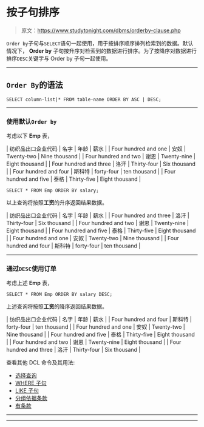 # 按子句排序

> 原文：<https://www.studytonight.com/dbms/orderby-clause.php>

`Order by`子句与`SELECT`语句一起使用，用于按排序顺序排列检索到的数据。默认情况下， **Order by** 子句按升序对检索到的数据进行排序。为了按降序对数据进行排序`DESC`关键字与 Order by 子句一起使用。

* * *

## `Order By`的语法

```
SELECT column-list|* FROM table-name ORDER BY ASC | DESC;
```

* * *

### 使用默认`Order by`

考虑以下 **Emp** 表，

| 纺织品出口企业代码 | 名字 | 年龄 | 薪水 |
| Four hundred and one | 安奴 | Twenty-two | Nine thousand |
| Four hundred and two | 谢恩 | Twenty-nine | Eight thousand |
| Four hundred and three | 洛汗 | Thirty-four | Six thousand |
| Four hundred and four | 斯科特 | forty-four | ten thousand |
| Four hundred and five | 泰格 | Thirty-five | Eight thousand |

```
SELECT * FROM Emp ORDER BY salary;
```

以上查询将按照**工资**的升序返回结果数据。

| 纺织品出口企业代码 | 名字 | 年龄 | 薪水 |
| Four hundred and three | 洛汗 | Thirty-four | Six thousand |
| Four hundred and two | 谢恩 | Twenty-nine | Eight thousand |
| Four hundred and five | 泰格 | Thirty-five | Eight thousand |
| Four hundred and one | 安奴 | Twenty-two | Nine thousand |
| Four hundred and four | 斯科特 | forty-four | ten thousand |

* * *

### 通过`DESC`使用订单

考虑上述 **Emp** 表，

```
SELECT * FROM Emp ORDER BY salary DESC;
```

上述查询将按照**工资**的降序返回结果数据。

| 纺织品出口企业代码 | 名字 | 年龄 | 薪水 |
| Four hundred and four | 斯科特 | forty-four | ten thousand |
| Four hundred and one | 安奴 | Twenty-two | Nine thousand |
| Four hundred and five | 泰格 | Thirty-five | Eight thousand |
| Four hundred and two | 谢恩 | Twenty-nine | Eight thousand |
| Four hundred and three | 洛汗 | Thirty-four | Six thousand |

查看其他 DCL 命令及其用法:

*   [选择查询](select-query.php)
*   [WHERE 子句](where-clause.php)
*   [LIKE 子句](like-clause.php)
*   [分组依据条款](groupby-clause.php)
*   [有条款](having-clause.php)

* * *

* * *